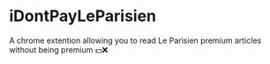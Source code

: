 # iDontPayLeParisien

A chrome extention allowing you to read Le Parisien premium articles without being premium 💵❌